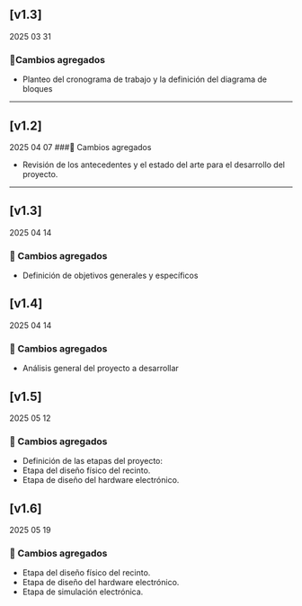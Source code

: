 ## [v1.3]
2025 03 31
### 📂Cambios agregados
-  Planteo del cronograma de trabajo y la definición del diagrama de bloques
---
## [v1.2]
2025 04 07
###📂 Cambios agregados
- Revisión de los antecedentes y el estado del arte para el desarrollo del proyecto.
---
## [v1.3]
2025 04 14
### 📂 Cambios agregados
- Definición de objetivos generales y específicos

## [v1.4]
2025 04 14
### 📂 Cambios agregados
- Análisis general del proyecto a desarrollar

## [v1.5]
2025 05 12
### 📂 Cambios agregados
- Definición de las etapas del proyecto:
- Etapa del diseño físico del recinto.
- Etapa de diseño del hardware electrónico.

## [v1.6]
2025 05 19
### 📂 Cambios agregados
- Etapa del diseño físico del recinto.
- Etapa de diseño del hardware electrónico.
- Etapa de simulación electrónica.



